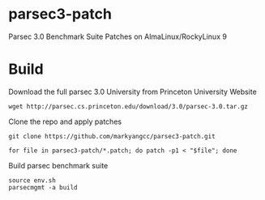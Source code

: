 
# parsec3-patch
Parsec 3.0 Benchmark Suite Patches on AlmaLinux/RockyLinux 9

# Build
Download the full parsec 3.0 University from Princeton University Website
```shell
wget http://parsec.cs.princeton.edu/download/3.0/parsec-3.0.tar.gz
```

Clone the repo and apply patches
```shell
git clone https://github.com/markyangcc/parsec3-patch.git

for file in parsec3-patch/*.patch; do patch -p1 < "$file"; done
```

Build parsec benchmark suite
```shell
source env.sh
parsecmgmt -a build
```

